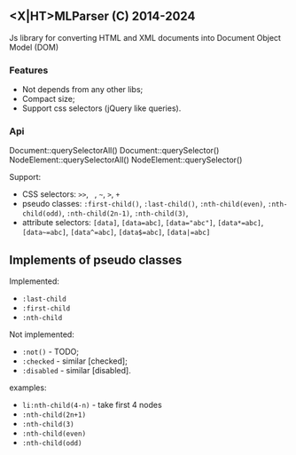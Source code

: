## <X|HT>MLParser (C) 2014-2024

Js library for converting HTML and XML documents into Document Object Model (DOM)

### Features

* Not depends from any other libs;
* Compact size;
* Support css selectors (jQuery like queries).

### Api
Document::querySelectorAll()
Document::querySelector()
NodeElement::querySelectorAll()
NodeElement::querySelector()

Support: 
-	CSS selectors: `>>`, ` `, `~`, `>`, `+`
-	pseudo classes: `:first-child()`, `:last-child()`, `:nth-child(even)`, `:nth-child(odd)`, `:nth-child(2n-1)`, `:nth-child(3)`,
-	attribute selectors: `[data]`, `[data=abc]`, `[data="abc"]`, `[data*=abc]`, `[data~=abc]`, `[data^=abc]`, `[data$=abc]`, `[data|=abc]`



## Implements of pseudo classes
Implemented:
- `:last-child`
- `:first-child`
- `:nth-child`
	
Not implemented:
- `:not()` - TODO;
- `:checked` - similar [checked];
- `:disabled` - similar [disabled].

examples:
* `li:nth-child(4-n)` - take first 4 nodes
* `:nth-child(2n+1)`
* `:nth-child(3)`
* `:nth-child(even)`
* `:nth-child(odd)`

